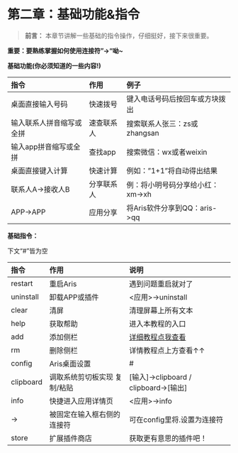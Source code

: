 # 第二章：基础功能&指令

> **前言：** 本章节讲解一些基础的指令操作，仔细挺好，接下来很重要。

**重要：要熟练掌握如何使用连接符”-&gt;“呦~**

**基础功能\(你必须知道的一些内容!\)**

| **指令** | **作用** | **例子** |
| :--- | :--- | :--- |
| 桌面直接输入号码 | 快速拨号 | 键入电话号码后按回车或方块拨出 |
| 输入联系人拼音缩写或全拼 | 速查联系人 | 搜索联系人张三：zs或zhangsan |
| 输入app拼音缩写或全拼 | 查找app | 搜索微信：wx或者weixin |
| 桌面直接键入计算 | 快速计算 | 例如：”1+1”将自动得出结果 |
| 联系人A-&gt;接收人B | 分享联系人 | 例：将小明号码分享给小红：xm-&gt;xh |
| APP-&gt;APP | 应用分享 | 将Aris软件分享到QQ：aris-&gt;qq |

**基础指令：**

下文“\#”皆为空

| **指令** | **作用** | 说明 |
| :--- | :--- | :--- |
| restart | 重启Aris | 遇到问题重启就对了 |
| uninstall | 卸载APP或插件 | &lt;应用&gt;-&gt;uninstall |
| clear | 清屏 | 清理屏幕上所有文本 |
| help | 获取帮助 | 进入本教程的入口 |
| add | 添加侧栏 | [详细教程点我查看](https://help.arislauncher.com/di-wu-zhang-ff1a-alias-xiang-jie.html) |
| rm | 删除侧栏 | 详情教程点上方查看↑↑ |
| config | Aris桌面设置 | \# |
| clipboard | 调取系统剪切板实现 复制/粘贴 | \[输入\]-&gt;clipboard / clipboard-&gt;\[输出\] |
| info | 快捷进入应用详情页 | &lt;应用&gt;-&gt;info |
| -&gt; | 被固定在输入框右侧的连接符 | 可在config里将.设置为连接符 |
| store | 扩展插件商店 | 获取更有意思的插件吧！ |

